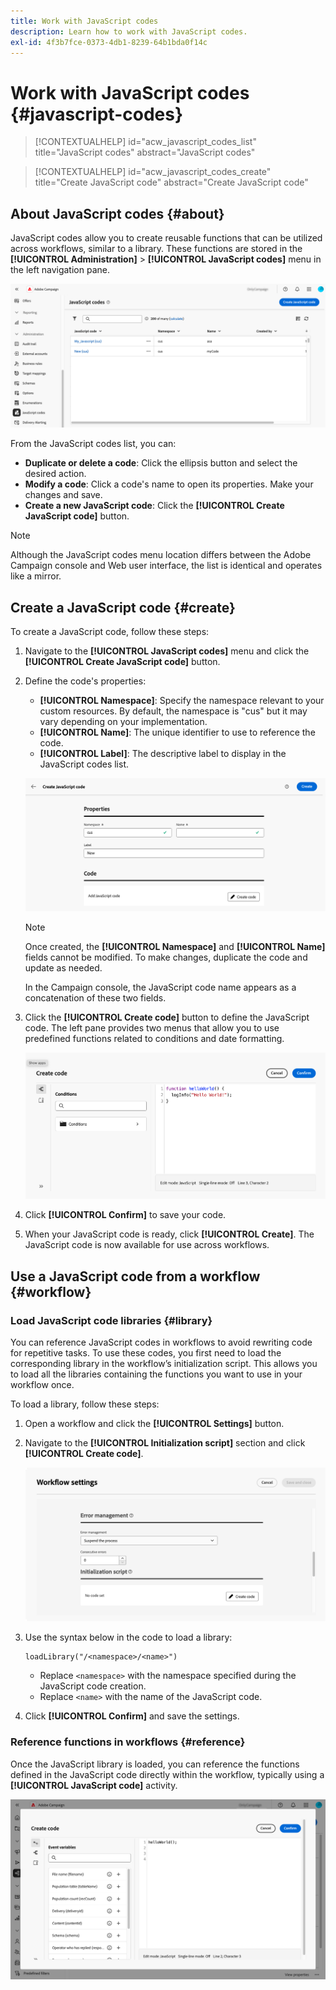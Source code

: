 ```yaml
---
title: Work with JavaScript codes
description: Learn how to work with JavaScript codes.
exl-id: 4f3b7fce-0373-4db1-8239-64b1bda0f14c
---
```

# Work with JavaScript codes {#javascript-codes}

<!-- JavaScript codes -->

>[!CONTEXTUALHELP]
>id="acw_javascript_codes_list"
>title="JavaScript codes"
>abstract="JavaScript codes"

>[!CONTEXTUALHELP]
>id="acw_javascript_codes_create"
>title="Create JavaScript code"
>abstract="Create JavaScript code"

## About JavaScript codes {#about}

JavaScript codes allow you to create reusable functions that can be utilized across workflows, similar to a library. These functions are stored in the **[!UICONTROL Administration]** > **[!UICONTROL JavaScript codes]** menu in the left navigation pane.

![](assets/javascript-list.png)

From the JavaScript codes list, you can:

* **Duplicate or delete a code**: Click the ellipsis button and select the desired action.
* **Modify a code**: Click a code's name to open its properties. Make your changes and save.
* **Create a new JavaScript code**: Click the **[!UICONTROL Create JavaScript code]** button.

>[!NOTE]
>
>Although the JavaScript codes menu location differs between the Adobe Campaign console and Web user interface, the list is identical and operates like a mirror.

## Create a JavaScript code {#create}

To create a JavaScript code, follow these steps:

1. Navigate to the **[!UICONTROL JavaScript codes]** menu and click the **[!UICONTROL Create JavaScript code]** button.

1. Define the code's properties:

    * **[!UICONTROL Namespace]**: Specify the namespace relevant to your custom resources. By default, the namespace is "cus" but it may vary depending on your implementation.
    * **[!UICONTROL Name]**: The unique identifier to use to reference the code.
    * **[!UICONTROL Label]**: The descriptive label to display in the JavaScript codes list.

    ![](assets/javascript-create.png)

    >[!NOTE]
    >
    >Once created, the **[!UICONTROL Namespace]** and **[!UICONTROL Name]** fields cannot be modified. To make changes, duplicate the code and update as needed.
    >
    >In the Campaign console, the JavaScript code name appears as a concatenation of these two fields.

1. Click the **[!UICONTROL Create code]** button to define the JavaScript code. The left pane provides two menus that allow you to use predefined functions related to conditions and date formatting.

    ![](assets/javascript-code.png)

1. Click **[!UICONTROL Confirm]** to save your code.

1. When your JavaScript code is ready, click **[!UICONTROL Create]**.  The JavaScript code is now available for use across workflows.

## Use a JavaScript code from a workflow {#workflow}

### Load JavaScript code libraries {#library}

You can reference JavaScript codes in workflows to avoid rewriting code for repetitive tasks. To use these codes, you first need to load the corresponding library in the workflow’s initialization script. This allows you to load all the libraries containing the functions you want to use in your workflow once.

To load a library, follow these steps:

1. Open a workflow and click the **[!UICONTROL Settings]** button.
1. Navigate to the **[!UICONTROL Initialization script]** section and click **[!UICONTROL Create code]**.
    
    ![](assets/javascript-initialization.png)
    
1. Use the syntax below in the code to load a library:

    ```
    loadLibrary("/<namespace>/<name>")
    ```

    * Replace `<namespace>` with the namespace specified during the JavaScript code creation.
    * Replace `<name>` with the name of the JavaScript code.

1. Click **[!UICONTROL Confirm]** and save the settings. 

### Reference functions in workflows {#reference}

Once the JavaScript library is loaded, you can reference the functions defined in the JavaScript code directly within the workflow, typically using a **[!UICONTROL JavaScript code]** activity.

![](assets/javascript-function.png)
